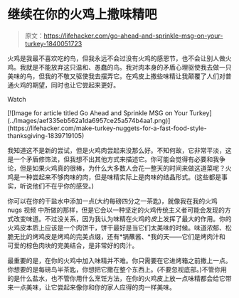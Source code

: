 # 继续在你的火鸡上撒味精吧

> 原文：<https://lifehacker.com/go-ahead-and-sprinkle-msg-on-your-turkey-1840051723>

火鸡是我最不喜欢吃的鸟，但我永远不会过没有火鸡的感恩节，也不会让别人做火鸡。我就是不能放弃这只温和、愚蠢的鸟。我对肉本身的矛盾心理驱使我去做一只美味的鸟，但我的不敬又驱使我去摆弄它。在鸡皮上撒些味精让我颠覆了人们对普通火鸡的期望，同时也让它尝起来更好。

Watch

<aside data-commerce-source="inset" class="sc-16a0mhj-2 gAjHzr">[![Image for article titled Go Ahead and Sprinkle MSG on Your Turkey](../Images/aef335eb562a1da6957ce25a574b4aa1.png)](https://lifehacker.com/make-turkey-nuggets-for-a-fast-food-style-thanksgiving-1839719105)</aside>

我知道这不是新的尝试，但是火鸡肉尝起来没那么好。不知何故，它非常平淡，这是一个矛盾修饰法，但我想不出其他方式来描述它。你可能会觉得有必要和我争论，但是如果火鸡真的很棒，为什么大多数人会花一整天的时间来做这道菜呢？火鸡是一种尝起来不够肉味的肉，但是味精实际上是肉味的结晶形式。(这些都是事实，听说他们不在乎你的感受。)

你可以在你的干盐水中添加一点(大约每磅四分之一茶匙)，就像我在我的火鸡 nugs 视频 中所做的那样，但是它会以一种坚定的火鸡传统主义者可能会发现的方式改变味道。不过没关系，因为我认为味精在火鸡的*皮*上发挥了最大的作用。你的火鸡皮本质上应该是一个肉饼干，饼干最好是当它们太美味的时候。味道浓郁、松脆无比的烤鸡皮是烤鸡的完美点缀，还有*锅蘸酱、*我的天——它们是烤肉汁和可爱的棕色肉块的完美结合，是非常好的肉汁。

最重要的是，在你的火鸡中加入味精并不难。你只需要在它进烤箱之前撒上一点。你想要的是每磅鸟半茶匙，你想把它撒在整个东西上。(不要忽视底部。)不管你用的是什么盐水，也不管你用什么烹饪方法，在你的火鸡皮上放一点味精都会给它带来一点美味，让它尝起来像你和你的家人应得的肉一样美味。
